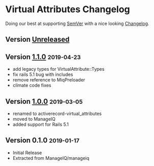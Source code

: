 # Virtual Attributes Changelog

Doing our best at supporting [SemVer](http://semver.org/) with
a nice looking [Changelog](http://keepachangelog.com).

## Version [Unreleased]

## Version [1.1.0] <small>2019-04-23</small>

* add legacy types for VirtualAttribute::Types
* fix rails 5.1 bug with includes
* remove reference to MiqPreloader
* climate code fixes

## Version [1.0.0] <small>2019-03-05</small>

* renamed to activerecord-virtual_attributes
* moved to ManageIQ
* added support for Rails 5.1

## Version 0.1.0 <small>2019-01-17</small>

* Initial Release
* Extracted from ManageIQ/manageiq

[Unreleased]: https://github.com/ManageIQ/activerecord-virtual_attributes/compare/v1.1.0...HEAD
[1.1.0]: https://github.com/ManageIQ/activerecord-virtual_attributes/compare/v1.0.0...v1.1.0
[1.0.0]: https://github.com/ManageIQ/activerecord-virtual_attributes/compare/v0.1.0...v1.0.0
